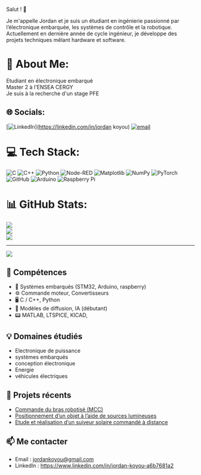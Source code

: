 Salut ! 👋

Je m'appelle Jordan et je suis un étudiant en ingénierie passionné par l’électronique embarquée, les systèmes de contrôle et la robotique.  
Actuellement en dernière année de cycle ingénieur, je développe des projets techniques mêlant hardware et software.
# 💫 About Me:
Etudiant en électronique embarqué <br>Master 2 à l'ENSEA CERGY <br>Je suis à la recherche d'un stage PFE


## 🌐 Socials:
[![LinkedIn](https://img.shields.io/badge/LinkedIn-%230077B5.svg?logo=linkedin&logoColor=white)](https://linkedin.com/in/jordan koyou) [![email](https://img.shields.io/badge/Email-D14836?logo=gmail&logoColor=white)](mailto:jordankoyou@gmail.com) 

# 💻 Tech Stack:
![C](https://img.shields.io/badge/c-%2300599C.svg?style=for-the-badge&logo=c&logoColor=white) ![C++](https://img.shields.io/badge/c++-%2300599C.svg?style=for-the-badge&logo=c%2B%2B&logoColor=white) ![Python](https://img.shields.io/badge/python-3670A0?style=for-the-badge&logo=python&logoColor=ffdd54) ![Node-RED](https://img.shields.io/badge/Node--RED-%238F0000.svg?style=for-the-badge&logo=node-red&logoColor=white) ![Matplotlib](https://img.shields.io/badge/Matplotlib-%23ffffff.svg?style=for-the-badge&logo=Matplotlib&logoColor=black) ![NumPy](https://img.shields.io/badge/numpy-%23013243.svg?style=for-the-badge&logo=numpy&logoColor=white) ![PyTorch](https://img.shields.io/badge/PyTorch-%23EE4C2C.svg?style=for-the-badge&logo=PyTorch&logoColor=white) ![GitHub](https://img.shields.io/badge/github-%23121011.svg?style=for-the-badge&logo=github&logoColor=white) ![Arduino](https://img.shields.io/badge/-Arduino-00979D?style=for-the-badge&logo=Arduino&logoColor=white) ![Raspberry Pi](https://img.shields.io/badge/-Raspberry_Pi-C51A4A?style=for-the-badge&logo=Raspberry-Pi)
# 📊 GitHub Stats:
![](https://github-readme-stats.vercel.app/api?username=jordan-techs&theme=dark&hide_border=false&include_all_commits=true&count_private=true)<br/>
![](https://nirzak-streak-stats.vercel.app/?user=jordan-techs&theme=dark&hide_border=false)<br/>
![](https://github-readme-stats.vercel.app/api/top-langs/?username=jordan-techs&theme=dark&hide_border=false&include_all_commits=true&count_private=true&layout=compact)

---
[![](https://visitcount.itsvg.in/api?id=jordan-techs&icon=0&color=0)](https://visitcount.itsvg.in)

## 🔧 Compétences
- 🔌 Systèmes embarqués (STM32, Arduino, raspberry)
- ⚙️ Commande moteur, Convertisseurs 
- 🖥️ C / C++, Python
- 🧠 Modèles de diffusion, IA (débutant)
- 📟 MATLAB, LTSPICE, KICAD,    

## 💡 Domaines étudiés
- Electronique de puissance
- systèmes embarqués
- conception électronique
- Energie
- véhicules électriques
## 📁 Projets récents
- [Commande du bras robotisé (MCC)](https://github.com/jordan-techs/bras-robotise-stm32)
- [Positionnement d’un objet à l’aide de sources lumineuses](https://github.com/jordan-techs/ton-repo)
- [Etude et réalisation d’un suiveur solaire commandé à distance](https://github.com/jordan-techs/ton-repo)

## 📫 Me contacter
- Email : jordankoyou@gmail.com
- LinkedIn : https://www.linkedin.com/in/jordan-koyou-a6b7681a2

